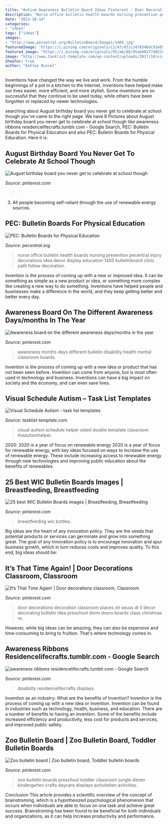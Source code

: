 ```yaml
---
title: "Autism Awareness Bulletin Board Ideas Pinterest ~ Door Decorations Decoration Classroom Places Oh Seuss Dr Ll Decor Decorating Bulletin Idea Preschool Dorm Doors Boards Class Christmas Re"
description: "Nurse office bulletin health boards nursing prevention pecentral injury decorations idea decor display education 1405 bulletinboard clinic path follow decoration"
date: "2023-10-14"
categories:
- "ideas"
tags: ["ideas"]
images:
- "http://www.pecentral.org/BulletinBoard/Images/1405.jpg"
featuredImage: "https://i.pinimg.com/originals/c2/47/83/c2478348dc93e6977234b54f7dcb9cf4.png"
featured_image: "https://i.pinimg.com/originals/95/a6/88/95a6882f7405100a992abb7503bd810a.jpg"
image: "http://www.tasklist-template.com/wp-content/uploads/2017/10/visual-schedule-autism-c5c87b36ee5481aacd4fc4c633f5bfa2-classroom-behavior-autism-classroom-nzrhyp.jpg"
ShowToc: true
author: "Ashley Russel"
---
```



Inventions have changed the way we live and work. From the humble beginnings of a pot in a kitchen to the internet, inventions have helped make our lives easier, more efficient, and more stylish. Some inventions are so successful that they continue to be used today, while others have been forgotten or replaced by newer technologies.

	

		
searching about August birthday board you never get to celebrate at school though you've came to the right page. We have 8 Pictures about August birthday board you never get to celebrate at school though like awareness ribbons residencelifecrafts.tumblr.com - Google Search, PEC: Bulletin Boards for Physical Education and also PEC: Bulletin Boards for Physical Education. Here it is:
		
    
## August Birthday Board You Never Get To Celebrate At School Though

<img loading=lazy src="https://i.pinimg.com/originals/95/a6/88/95a6882f7405100a992abb7503bd810a.jpg" onerror="this.onerror=null;this.src='https://tse1.mm.bing.net/th?id=OIP.LWjnBI6S0sAUHDjeg31NmQHaJ4&amp;pid=15.1';" alt="August birthday board you never get to celebrate at school though">

_Source: pinterest.com_

>. 

	

3. All people becoming self-reliant through the use of renewable energy sources. 

    
## PEC: Bulletin Boards For Physical Education

<img loading=lazy src="http://www.pecentral.org/BulletinBoard/Images/1405.jpg" onerror="this.onerror=null;this.src='https://tse1.mm.bing.net/th?id=OIP.gHPZm4XgKXck3gWM5aEJgQHaFj&amp;pid=15.1';" alt="PEC: Bulletin Boards for Physical Education">

_Source: pecentral.org_

>nurse office bulletin health boards nursing prevention pecentral injury decorations idea decor display education 1405 bulletinboard clinic path follow decoration. 

	

Invention is the process of coming up with a new or improved idea. It can be something as simple as a new product or idea, or something more complex like creating a new way to do something. Inventions have helped people and businesses make a difference in the world, and they keep getting better and better every day.

    
## Awareness Board On The Different Awareness Days/months In The Year

<img loading=lazy src="https://i.pinimg.com/736x/28/27/93/282793e4bd8bcdba395b2ebc1cff3b96.jpg" onerror="this.onerror=null;this.src='https://tse1.mm.bing.net/th?id=OIP.lqJAMI8opjBCvZGKnFfHNgHaFj&amp;pid=15.1';" alt="Awareness board on the different awareness days/months in the year">

_Source: pinterest.com_

>awareness months days different bulletin disability health mental classroom boards. 

	

Invention is the process of coming up with a new idea or product that has not been seen before. Invention can come from anyone, but is most often used in technology and business. Inventions can have a big impact on society and the economy, and can even save lives.

    
## Visual Schedule Autism – Task List Templates

<img loading=lazy src="http://www.tasklist-template.com/wp-content/uploads/2017/10/visual-schedule-autism-c5c87b36ee5481aacd4fc4c633f5bfa2-classroom-behavior-autism-classroom-nzrhyp.jpg" onerror="this.onerror=null;this.src='https://tse1.mm.bing.net/th?id=OIP.4oGMRGXcn6z0DiqaooO_IQHaOA&amp;pid=15.1';" alt="Visual Schedule Autism – task list templates">

_Source: tasklist-template.com_

>visual autism schedule helper sided double template classroom theautismhelper. 

	

2020: 2020 is a year of focus on renewable energy
2020 is a year of focus for renewable energy, with key ideas focused on ways to increase the use of renewable energy. These include increasing access to renewable energy through new technologies and improving public education about the benefits of renewables.

    
## 25 Best WIC Bulletin Boards Images | Breastfeeding, Breastfeeding

<img loading=lazy src="https://i.pinimg.com/736x/2c/84/2a/2c842a2c6e05dd4725d6d3f1810cfea7.jpg" onerror="this.onerror=null;this.src='https://tse2.mm.bing.net/th?id=OIP.19WK6ioPlrsrlU7gMQb4gQHaEK&amp;pid=15.1';" alt="25 best WIC Bulletin Boards images | Breastfeeding, Breastfeeding">

_Source: pinterest.com_

>breastfeeding wic bottles. 

	

Big ideas are the heart of any innovation policy. They are the seeds that potential products or services can germinate and grow into something great. The goal of any innovation policy is to encourage innovation and spur business growth, which in turn reduces costs and improves quality. To this end, big ideas should be: 

    
## It’s That Time Again! | Door Decorations Classroom, Classroom

<img loading=lazy src="https://i.pinimg.com/originals/23/37/04/233704ab0ea735cbd95ef8d626afc9b2.jpg" onerror="this.onerror=null;this.src='https://tse1.mm.bing.net/th?id=OIP.EPBJsh57o7YCVi6eZqFKtwHaJ6&amp;pid=15.1';" alt="It’s That Time Again! | Door decorations classroom, Classroom">

_Source: pinterest.com_

>door decorations decoration classroom places oh seuss dr ll decor decorating bulletin idea preschool dorm doors boards class christmas re. 

	

However, while big ideas can be amazing, they can also be expensive and time-consuming to bring to fruition. That's where technology comes in.

    
## Awareness Ribbons Residencelifecrafts.tumblr.com - Google Search

<img loading=lazy src="https://i.pinimg.com/originals/c2/47/83/c2478348dc93e6977234b54f7dcb9cf4.png" onerror="this.onerror=null;this.src='https://tse2.mm.bing.net/th?id=OIP.9ATTRZtyiyio3l7SLX5y7AHaJ4&amp;pid=15.1';" alt="awareness ribbons residencelifecrafts.tumblr.com - Google Search">

_Source: pinterest.com_

>disability residencelifecrafts displays. 

	

Invention as an industry: What are the benefits of Invention?
Invention is the process of coming up with a new idea or invention. Invention can be found in industries such as technology, health, business, and education. There are a number of benefits to having an invention. Some of the benefits include increased efficiency and productivity, less cost for products and services, and improved public safety.

    
## Zoo Bulletin Board | Zoo Bulletin Board, Toddler Bulletin Boards

<img loading=lazy src="https://i.pinimg.com/originals/16/84/09/168409566d59cab900351d5efe566310.jpg" onerror="this.onerror=null;this.src='https://tse1.mm.bing.net/th?id=OIP.au6ipJonIECyYucef3nulQHaKG&amp;pid=15.1';" alt="Zoo bulletin board | Zoo bulletin board, Toddler bulletin boards">

_Source: pinterest.com_

>zoo bulletin boards preschool toddler classroom jungle dieren kindergarten crafts daycare displays activiteiten activities. 

	

Conclusion
This article provides a scientific overview of the concept of brainstroming, which is a hypothesized psychological phenomenon that occurs when individuals are able to focus on one task and achieve great success. Brainstroming has been found to be beneficial for both individuals and organizations, as it can help increase productivity and performance.

